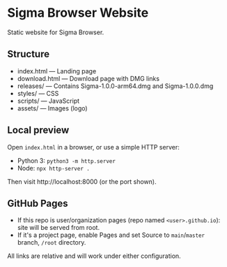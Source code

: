 # Sigma Browser Website

Static website for Sigma Browser.

## Structure
- index.html — Landing page
- download.html — Download page with DMG links
- releases/ — Contains Sigma-1.0.0-arm64.dmg and Sigma-1.0.0.dmg
- styles/ — CSS
- scripts/ — JavaScript
- assets/ — Images (logo)

## Local preview
Open `index.html` in a browser, or use a simple HTTP server:

- Python 3: `python3 -m http.server`
- Node: `npx http-server .`

Then visit http://localhost:8000 (or the port shown).

## GitHub Pages
- If this repo is user/organization pages (repo named `<user>.github.io`): site will be served from root.
- If it's a project page, enable Pages and set Source to `main`/`master` branch, `/root` directory.

All links are relative and will work under either configuration.


